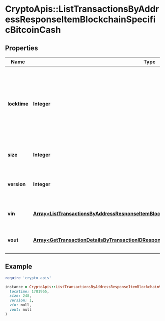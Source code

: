 # CryptoApis::ListTransactionsByAddressResponseItemBlockchainSpecificBitcoinCash

## Properties

| Name | Type | Description | Notes |
| ---- | ---- | ----------- | ----- |
| **locktime** | **Integer** | Represents the locktime on the transaction on the specific blockchain, i.e. the blockheight at which the transaction is valid. |  |
| **size** | **Integer** | Represents the total size of this transaction. |  |
| **version** | **Integer** | Represents the transaction&#39;s version number. |  |
| **vin** | [**Array&lt;ListTransactionsByAddressResponseItemBlockchainSpecificBitcoinCashVin&gt;**](ListTransactionsByAddressResponseItemBlockchainSpecificBitcoinCashVin.md) | Represents the transaction inputs. |  |
| **vout** | [**Array&lt;GetTransactionDetailsByTransactionIDResponseItemBlockchainSpecificBitcoinCashVout&gt;**](GetTransactionDetailsByTransactionIDResponseItemBlockchainSpecificBitcoinCashVout.md) | Represents the transaction outputs. |  |

## Example

```ruby
require 'crypto_apis'

instance = CryptoApis::ListTransactionsByAddressResponseItemBlockchainSpecificBitcoinCash.new(
  locktime: 1781965,
  size: 248,
  version: 1,
  vin: null,
  vout: null
)
```

